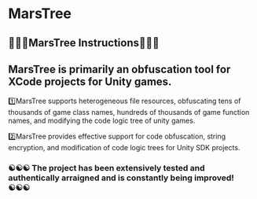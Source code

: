 # MarsTree


## 🍎🍎🍎MarsTree Instructions🍎🍎🍎
 ## MarsTree is primarily an obfuscation tool for XCode projects for Unity games. 
 
 1️⃣MarsTree supports heterogeneous file resources, obfuscating tens of thousands of game class names, hundreds of thousands of game function names, and modifying the code logic tree of unity games.
 
 2️⃣MarsTree provides effective support for code obfuscation, string encryption, and modification of code logic trees for Unity SDK projects.  
 
 
 ### ☯️☯️☯️    The project has been extensively tested and authentically arraigned and is constantly being improved!   ☯️☯️☯️
